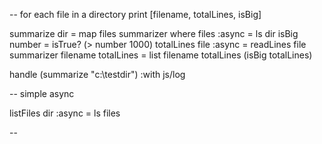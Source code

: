 -- for each file in a directory print [filename, totalLines, isBig]

summarize dir   = map files summarizer where 
                    files :async = ls dir
                    isBig number = isTrue? (> number 1000) 
                    totalLines file :async = readLines file
                    summarizer filename totalLines = list filename totalLines (isBig totalLines)

handle (summarize "c:\testdir") :with js/log

-- simple async

listFiles dir :async = ls files

--
